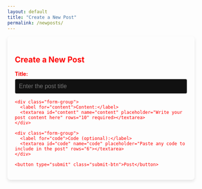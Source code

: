 ```yaml
---
layout: default
title: "Create a New Post"
permalink: /newposts/
---
```


<style>
  .new-post-form {
    max-width: 800px;
    color: red;
    margin: 0 auto;
    padding: 20px;
    background-color: transparent;
    border-radius: 8px;
    box-shadow: 0 4px 8px rgba(0, 0, 0, 0.1);
  }

  .new-post-form h2,
  .form-group label {
    color: red;
  }

  .form-group {
    margin-bottom: 15px;
  }

  .form-group label {
    font-weight: bold;
    display: block;
    margin-bottom: 5px;
  }

  .form-group input,
  .form-group textarea {
    width: 100%;
    padding: 10px;
    font-size: 1rem;
    border: 1px solid #ccc;
    border-radius: 4px;
    background-color: #111;
    color: red;
  }

  .form-group textarea {
    resize: vertical;
  }

  .form-group input:focus,
  .form-group textarea:focus {
    border-color: #007BFF;
    outline: none;
  }

  .submit-btn {
    display: block;
    width: 100%;
    padding: 12px;
    font-size: 1.1rem;
    background-color: rgb(5, 29, 54);
    color: white;
    border: none;
    border-radius: 4px;
    cursor: pointer;
    transition: background-color 0.3s ease;
  }

  .submit-btn:hover {
    background-color: #0056b3;
  }
</style>

<div class="new-post-form">
  <h2>Create a New Post</h2>
  <form id="newPostForm">
    <div class="form-group">
      <label for="title">Title:</label>
      <input type="text" id="title" name="title" placeholder="Enter the post title" required>
    </div>

    <div class="form-group">
      <label for="content">Content:</label>
      <textarea id="content" name="content" placeholder="Write your post content here" rows="10" required></textarea>
    </div>

    <div class="form-group">
      <label for="code">Code (optional):</label>
      <textarea id="code" name="code" placeholder="Paste any code to include in the post" rows="6"></textarea>
    </div>

    <button type="submit" class="submit-btn">Post</button>
  </form>
</div>

<script>
document.getElementById('newPostForm').addEventListener('submit', function(event) {
  event.preventDefault();

  const token = localStorage.getItem('githubToken');

  if (!token) {
    alert("No GitHub token found. Please run this in your browser console first:\n\nlocalStorage.setItem('githubToken', 'YOUR_TOKEN_HERE')");
    return;
  }

  const title = document.getElementById('title').value.trim();
  const content = document.getElementById('content').value.trim();
  const code = document.getElementById('code').value.trim();

  if (!title || !content) {
    alert("Title and content are required.");
    return;
  }

  const date = new Date();
  const dateStr = date.toISOString().split("T")[0];
  const postname = title.toLowerCase().replace(/\s+/g, '').replace(/[^\w\-]+/g, '');
  const filename = `${dateStr}-${postname}.md`;

  let postContent = `---\nlayout: post\ntitle: "${title}"\ndate: ${date.toISOString()}\n---\n\n${content}\n`;

  if (code) {
    const escapedCode = code.replace(/</g, '&lt;').replace(/>/g, '&gt;');
    postContent += `\n<div style="position: relative; background: #1e1e1e; padding: 1em; border-radius: 8px; font-family: monospace; white-space: pre-wrap; word-wrap: break-word; color: #f8f8f2; border: 1px solid #444;">\n  <button class='copy-btn' style="position: absolute; top: 10px; right: 10px; padding: 4px 8px; font-size: 0.8em; background: #444; color: #fff; border: none; border-radius: 4px; cursor: pointer;">Copy</button>\n  <code class="code-block">${escapedCode}</code>\n</div>\n`;
  }

  const payload = {
    message: `Create new post: ${title}`,
    content: btoa(postContent),
    branch: "main"
  };

  fetch(`https://api.github.com/repos/Yousuf200/Yousuf200.github.io/contents/_posts/${filename}`, {
    method: "PUT",
    headers: {
      "Authorization": "token " + token,
      "Content-Type": "application/json"
    },
    body: JSON.stringify(payload)
  })
  .then(res => res.json())
  .then(data => {
    if (data.content) {
      alert("✅ Post created successfully!");
      window.location.href = "/";
    } else {
      console.error(data);
      alert("❌ Error creating post:\n" + (data.message || "Unknown error"));
    }
  })
  .catch(err => {
    console.error(err);
    alert("❌ Request failed: " + err.message);
  });
});
</script>

<script>
  document.addEventListener('click', function(e) {
    if (e.target.classList.contains('copy-btn')) {
      const code = e.target.parentElement.querySelector('.code-block').innerText;
      navigator.clipboard.writeText(code).then(() => alert("Copied!"));
    }
  });
</script>
